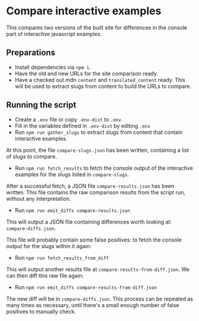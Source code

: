 # Compare interactive examples

This compares two versions of the built site for differences in the console part of interactive javascript examples.

## Preparations

- Install dependencies via `npm i`.
- Have the old and new URLs for the site comparison ready.
- Have a checked out mdn `content` and `translated_content` ready. This will be used to extract slugs from content to build the URLs to compare.

## Running the script

- Create a `.env` file or copy `.env-dist` to `.env`.
- Fill in the variables defined in `.env-dist` by editing `.env`
- Run `npm run gather_slugs` to extract slugs from content that contain interactive examples.

At this point, the file `compare-slugs.json` has been written, containing a list of slugs to compare.

- Run `npm run fetch_results` to fetch the console output of the interactive examples for the slugs listed in `compare-slugs`.

After a successful fetch, a JSON file `compare-results.json` has been written. This file contains the raw comparison results from the script run, without any interpretation.

- Run `npm run emit_diffs compare-results.json`

This will output a JSON file containing differences worth looking at: `compare-diffs.json`.

This file will probably contain some false positives: to fetch the console output for the slugs within it again:

- Run `npm run fetch_results_from_diff`

This will output another results file at `compare-results-from-diff.json`. We can then diff this raw file again:

- Run `npm run emit_diffs compare-results-from-diff.json`

The new diff will be in `compare-diffs.json`. This process can be repeated as many times as necessary, until there's a small enough number of false positives to manually check.
